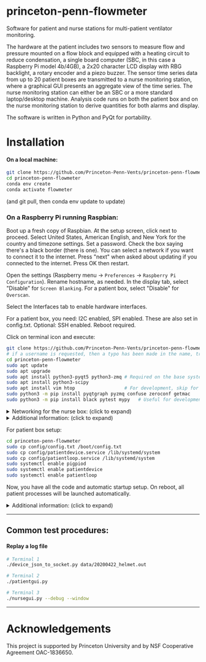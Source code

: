 # princeton-penn-flowmeter
Software for patient and nurse stations for multi-patient ventilator
monitoring.

The hardware at the patient includes two sensors to measure flow and pressure
mounted on a flow block and equipped with a heating circuit to reduce condensation,
a single board computer (SBC, in this case a Raspberry Pi model 4b/4GB), a 2x20
character LCD display with RBG backlight, a rotary encoder and a piezo buzzer.
The sensor time series data from up to 20 patient boxes are transmitted to a nurse
monitoring station, where a graphical GUI presents an aggregate view of the
time series. The nurse monitoring station can either be an SBC or a more
standard laptop/desktop machine. Analysis code runs on both the patient box
and on the nurse monitoring station to derive quantities for both alarms
and display.

The software is written in Python and PyQt for portability.

# Installation

#### On a local machine:

```bash
git clone https://github.com/Princeton-Penn-Vents/princeton-penn-flowmeter
cd princeton-penn-flowmeter
conda env create
conda activate flowmeter
```

(and git pull, then conda env update to update)

### On a Raspberry Pi running Raspbian:

Boot up a fresh copy of Raspbian. At the setup screen, click next to proceed.
Select United States, American English, and New York for the country and
timezone settings. Set a password.  Check the box saying there's a black
border (there is one). You can select a network if you want to connect it
to the internet. Press "next" when asked about updating if you connected
to the internet. Press OK then restart.

Open the settings (Raspberry menu -> `Preferences` -> `Raspberry Pi Configuration`).
Rename hostname, as needed.
In the display tab, select "Disable" for `Screen Blanking`.  For a patient box,
select "Disable" for `Overscan`.

Select the Interfaces tab to enable hardware interfaces.

For a patient box, you need: I2C enabled, SPI enabled.  These are also set in config.txt.
Optional:  SSH enabled.
Reboot required.

Click on terminal icon and execute:

```bash
git clone https://github.com/Princeton-Penn-Vents/princeton-penn-flowmeter
# if a username is requested, then a typo has been made in the name, try again carefully
cd princeton-penn-flowmeter
sudo apt update
sudo apt upgrade
sudo apt install python3-pyqt5 python3-zmq # Required on the base system, included in NOOBs
sudo apt install python3-scipy
sudo apt install vim htop                  # For development, skip for production
sudo python3 -m pip install pyqtgraph pyzmq confuse zeroconf getmac
sudo python3 -m pip install black pytest mypy   # Useful for development, skip for production
```

<details><summary>Networking for the nurse box: (click to expand)</summary>

Automatic discovery make make this no longer required; even the default auto-IP selection
should work.

This should only be done for *one* nurse box, even if you connect two nurse stations to a network,
only one of them should have the following setup:

Nurse box networking (assuming debian family, like Ubuntu, when naming specifics):

```bash
sudo apt install isc-dhcp-server
sudo cp config/isc-dhcp-server /etc/default/     # OVERWRITES
sudo cp config/dhcpd.conf /etc/dhcp/             # OVERWRITES
sudo cp config/10-eth0-povm.config /etc/network/interfaces.d/
sudo systemctl enable isc-dhcp-server
```

The new nurse station IP (192.168.3.3) will come up automatically and the DHCP
server will start on next computer restart.

</details>

<details><summary>Additional information: (click to expand)</summary>

Edit the file `/etc/default/isc-dhcp-server` and set `eth0` as the interface to serve:

```
INTERFACESv4="eth0"
```

Edit the file `/etc/dhcp/dhcpd.conf` to include these lines:

```
option domain-name "local";
option domain-name-servers ns1.local, ns2.local;
default-lease-time 6000;
max-lease-time 72000;
ddns-update-style none;
authoritative;
subnet 192.168.3.0 netmask 255.255.255.0 {
  range 192.168.3.20 192.168.3.250;
  option subnet-mask 255.255.255.0;
  option routers 192.168.3.1;
  option broadcast-address 192.168.3.255;
  option domain-name-servers 192.168.3.2;
  option domain-search "local";
}
```

Finally, edit the `/etc/network/interface/` file or add a file in `/etc/network/interface.d/` with these lines:

```
iface eth0 inet static
    address 192.168.3.2/24
    gateway 192.168.3.1
```

Finally, bring up your interface and start/enable the service:

```bash
sudo ifup eth0
sudo systemctl enable isc-dhcp-server
sudo systemctl start isc-dhcp-server
```

Connections to the outside world / internet can be done through wireless, which
is unaffected by the above settings.

</details>


For patient box setup:

```bash
cd princeton-penn-flowmeter
sudo cp config/config.txt /boot/config.txt
sudo cp config/patientdevice.service /lib/systemd/system
sudo cp config/patientloop.service /lib/systemd/system
sudo systemctl enable pigpiod
sudo systemctl enable patientdevice
sudo systemctl enable patientloop
```
Now, you have all the code and automatic startup setup.
On reboot, all patient processes will be launched automatically.

<details><summary>Additional information: (click to expand)</summary>

To operate patient box manually:

To execute the readout, click on a terminal icon, then in the shell:

```
cd princeton-penn-flowmeter
./stopall
python3 ./device_loop.py —-file test.out
```

This will start printing temperature settings every second to the screen - will
thermalize at 40C with the temperature servo, and it will be recording pressure
(in ADC counts from 0 to 4095) and flow rate (signed integer 0 to 32,767) and
the time in milliseconds (with a precision of microseconds).  The RPi4 does not
operate a clock when powered down, but rather begins from where it left off
when shutdown.

You can `^C` at any time and look at the data. This will print it to the screen:

```bash
cat test0000.out
```

where the 0000 will increment every time the process is restarted through a
local directory scan.  Logging of data is by default in `./device_log/`.

Operation of the LCD display and rotary and to serve data to the nurseguii from
the device_loop, one can run locally:

```
cd princeton-penn-flowmeter
python3 ./patient_loop.py
```

The local IP address of eth0 can be found using ifconfig.  A remote nurse
station can receive the data from the `patient_loop` by starting:

```
cd princeton-penn-flowmeter
python3 ./nursegui.py -n 1 --port 8100 --ip <patientboxIP>
```

For reference, instead of a full copy of config.txt, the changes that need to be made to `/boot/config.txt` are specifically:

```
dtparam=i2c_arm=on,baudrate=200000
dtparam=spi=on
```

These lines are added:

```
dtoverlay=i2c1,pins_2_3
dtoverlay=i2c6,pins_22_23
```

#### pigpio cleanup, if needed:

```bash
sudo killall pigpiod
```

</details>

---

## Common test procedures:

#### Replay a log file

```bash
# Terminal 1
./device_json_to_socket.py data/20200422_helmet.out

# Terminal 2
./patientgui.py

# Terminal 3
./nursegui.py --debug --window
```

---

# Acknowledgements

This project is supported by Princeton University and by NSF Cooperative Agreement OAC-1836650.
